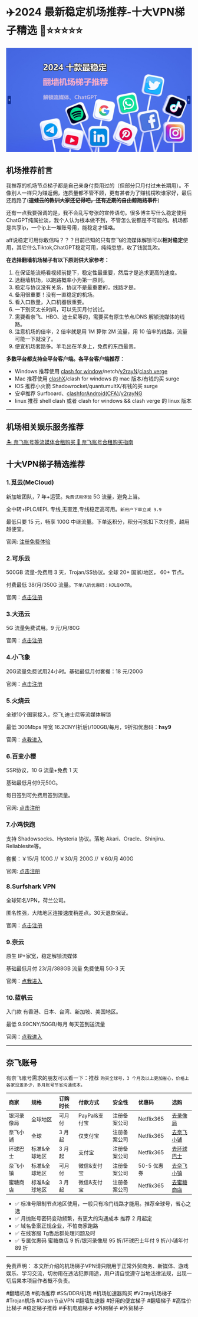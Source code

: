 # ✈️2024 最新稳定机场推荐-十大VPN梯子精选 🍒⭐⭐⭐⭐⭐


![10大机场](./assets/hero.png)

## 机场推荐前言

我推荐的机场节点梯子都是自己亲身付费用过的（但部分只月付过未长期用）。不像别人一样只为赚返佣，连质量都不管不顾，更有甚者为了赚钱楞吹谁家好，最后还跑路了(~~**速蛙云的教训大家还记得吧，还有近期的自由鲸跑路事件**~~)

还有一点我要强调的是，我不会乱写夸张的宣传语句。很多博主写什么稳定使用ChatGPT纯属扯淡，我个人认为根本做不到，不管怎么说都是不可能的。机场都是共享ip，一个ip上一堆账号用，能稳定才怪咯。

aff说稳定可用你敢信吗？？？目前已知的只有奈飞的流媒体解锁可以**相对稳定**使用，其它什么Tiktok,ChatGPT稳定可用，纯纯忽悠，收了钱就乱吹。

**在选择翻墙机场梯子有以下原则供大家参考：**

1. 在保证能流畅看视频前提下，稳定性最重要，然后才是追求更高的速度。
2. 选翻墙机场，以跑路概率小为第一原则。
3. 稳定与协议没有关系，协议不是最重要的，线路才是。
4. 备用很重要！没有一直稳定的机场。
5. 看入口数量，入口机器很重要。
6. 一下别买太长时间，可以先买月付试试。
7. 需要看奈飞、HBO、迪士尼等的，需要买有原生节点/DNS 解锁流媒体的线路。
8. 注意机场的倍率，2 倍率就是用 1M 算你 2M 流量，用 10 倍率的线路，流量可能一下就没了。
9. 便宜机场套路多。羊毛出在羊身上，免费的东西最贵。

**多数平台都支持全平台客户端。各平台客户端推荐：**

- Windows 推荐使用 [clash for window](https://clashforwindows.app/)/netch/[v2rayN](https://v2rayhub.net/zh/v2rayN/)/[clash verge](https://clash-verge.com/)
- Mac 推荐使用 [clashX](https://clashhub.org/clashx/)/clash for windows 的 mac 版本/有钱的买 surge
- IOS 推荐小火箭 Shadowrocket/quantumultX/有钱的买 surge
- 安卓推荐 Surfboard、[clashforAndroid(CFA)](https://clashhub.org/clash-for-android/)/[v2rayNG](https://v2rayhub.net/zh/v2rayNG/)
- linux 推荐 shell clash 或者 clash for windows && clash verge 的 linux 版本

---

## 机场相关娱乐服务推荐

[🏝️ 奈飞账号等流媒体合租购买 🎥 奈飞账号合租购买指南](https://naifeihezu.com/)


## 十大VPN梯子精选推荐

### 1.觅云(MeCloud)

新加坡团队，7 年+运营。`免费试用体验` 5G 流量，避免上当。

全中转+IPLC/IEPL 专线,无直连,专线稳定高可用。`新用户下单立减 9.9`

最低只要 15 元，畅享 100G 中继流量。下单返积分，积分可抵扣下次付费，越用越便宜。

官网: [注册免费体验](https://go.52nav.com/mecloud)

### 2.可乐云

500GB 流量-免费用 3 天，Trojan/SS协议。全球 20+ 国家/地区， 60+ 节点。

付费最低 38/月/350G 流量。`下单八折优惠码：HJLQXKTR`。

官网：[点击注册](https://go.52nav.com/colacloudnet) 


### 3.大迅云

5G 流量免费试用。9 元/月/80G

官网：[点击注册](https://go.52nav.com/daxunpro)

### 4.小飞象

20G流量免费试用24小时。基础最低月付套餐：18 元/200G

官网：[点击注册](https://go.52nav.com/xiaofeixiang)

### 5.火烧云

全球10个国家接入，奈飞,迪士尼等流媒体解锁

最低 300Mbps 带宽 16.2CNY(折后)/100GB/每月，9折扣优惠码：**hsy9**

官网：[点我进入](https://go.52nav.com/huoshaoyun)

### 6.百变小樱

SSR协议，10 G 流量+免费 1 天

基础最低月付9元50G。

每日签到可免费用签到流量。

官网: [点击注册](https://go.52nav.com/bbxy)

### 7.小鸡快跑

支持 Shadowsocks、Hysteria 协议。落地 Akari、Oracle、Shinjiru、Reliablesite等。

套餐：￥15/月 100G // ￥30/月 200G // ￥60/月 400G

官网: [点击注册](https://go.52nav.com/xiaojikp)

### 8.Surfshark VPN

全球知名VPN，荷兰公司。

匿名性强，大陆地区连接速度稍差点。30天退款保证。

官网：[点击注册](https://go.52nav.com/surfshark)


### 9.奈云

原生 IP+家宽，稳定解锁流媒体 

基础最低月付 23/月/388GB 流量 免费使用 5G-3 天

官网：[点我进入](https://go.52nav.com/naiyun)


### 10.蓝帆云

入门款 有香港、日本、台湾、新加坡、美国地区。 

最低 9.99CNY/50GB/每月  每天签到送流量

官网：[点我进入](https://go.52nav.com/lanfanyun)

***

## 奈飞账号

有奈飞账号需求的朋友可以看一下：推荐 `购买全球号，3 个月及以上更加省心，价格上各家没差多少，多月账号节省沟通成本。`


| 商家 | 规格 | 订购时长 | 付款方式 | 安全性 | 优惠码 | 选购 |
|:----------|:-----------|:---------|:---------|:--------|:--------|:--------------|
|银河录像局| 全球地区 | 可月付 | PayPal&支付宝 | 注册备案公司 | Netflix365 | [去录像局](https://go.52nav.com/nfvideo) |
|奈飞小铺| 全球 | 3 月起 | 仅支付宝 | 注册备案公司 | Netflix365 | [去奈飞小铺](https://go.52nav.com/ihezu) |
|环球巴士| 标准&全球地区 | 3 月起 | 支付宝 | 注册备案公司 | Netflix365 | [去环球巴士](https://go.52nav.com/universalbus) |
|奈飞小镇| 标准&全球地区 | 可月付 | 微信&支付宝 | 注册备案公司 | 50-5 优惠券 | [去奈飞小镇](https://go.52nav.com/netflixtown) |
|蜜糖商店| 标准&全球地区 | 3 月起 | 微信&支付宝 | 注册备案公司 | Netflix365 | [去蜜糖商店](https://go.52nav.com/metshop) |


- ✅ 标准号限制节点地区使用，一般只有冷门线路才能用。推荐全球号，省心之选
- ✅ 月抛账号密码变动频繁，有更大的沟通成本 推荐 2 月起定
- ✅ 域名备案正规企业，不怕商家跑路
- ✅ 在线客服 Tg售后群处理问题及时
- ✅ 专属优惠码 蜜糖商店 9 折/银河录像局 95 折/环球巴士年付 9 折/小铺年付 89 折


***

免责声明： 本文所介绍的机场梯子VPN请只限用于正常外贸商务、新媒体、游戏娱乐、学习交流，切勿用在违法犯罪用途，用户请自觉遵守当地法律法规，出现一切后果本项目作者概不负责。

\#翻墙机场 #机场推荐 #SS/DDR/机场 #机场加速器购买 #V2ray机场梯子 #Trojan机场 #Clash节点VPN #翻墙加速器 #好用的便宜梯子 #翻墙梯子 #高性价比梯子 #稳定梯子推荐 #手机电脑梯子 #外网梯子 #外贸梯子
